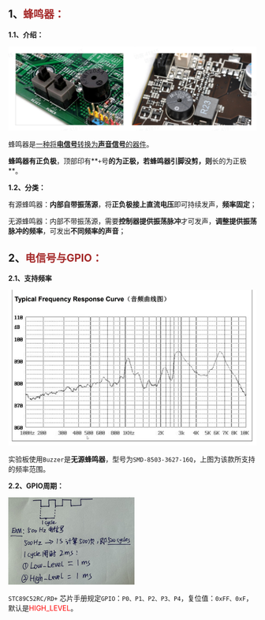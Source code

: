 ## 1、<span style="color:brown">蜂鸣器：</span>

**1.1、介绍：**

<img src="https://raw.githubusercontent.com/root-bine/image/main/Typora-image/Buzzer01.png" alt="image-20251010160619267" style="zoom: 80%;" />

蜂鸣器是<u>一种将**电信号**转换为**声音信号**的器件</u>。

**蜂鸣器有正负极**，顶部印有**`+`号**的为正极，若蜂鸣器引脚没剪，则**长的为正极**。

**1.2、分类：**

有源蜂鸣器：**内部自带振荡源**，将**正负极接上直流电压**即可持续发声，**频率固定**；

无源蜂鸣器：内部不带振荡源，需要**控制器提供振荡脉冲**才可发声，**调整提供振荡脉冲的频率**，可发出**不同频率的声音**；



## 2、<span style="color:brown">电信号与GPIO：</span>

**2.1、支持频率**

<img src="https://raw.githubusercontent.com/root-bine/image/main/Typora-image/Buzzer02.png" alt="image-20251010161211876" style="zoom:67%;" />

实验板使用`Buzzer`是**无源蜂鸣器**，型号为`SMD-8503-3627-16Q`，上图为该款所支持的频率范围。

**2.2、GPIO周期：**

<img src="https://raw.githubusercontent.com/root-bine/image/main/Typora-image/Buzzer03.png" alt="55C4657D8372CB4CFE2580EC3C41270B" style="zoom: 25%;" />

`STC89C52RC/RD+`  芯片手册规定`GPIO`：`P0、P1、P2、P3、P4`，复位值：`0xFF、0xF`，默认是<span style="color:red">HIGH_LEVEL</span>。
